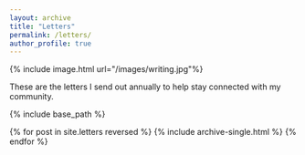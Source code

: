 ```yaml
---
layout: archive
title: "Letters"
permalink: /letters/
author_profile: true
---
```


{% include image.html url="/images/writing.jpg"%}

These are the letters I send out annually to help stay connected with my community. 

{% include base_path %}

{% for post in site.letters reversed %}
  {% include archive-single.html %}
{% endfor %}
